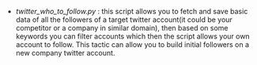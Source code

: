 * *twitter_who_to_follow.py* : this script allows you to fetch and save basic data of all the followers of a target twitter account(it could be your competitor or a company in similar domain), then based on some keywords you can filter accounts which then the script allows your own account to follow. This tactic can allow you to build initial followers on a new company twitter account.
